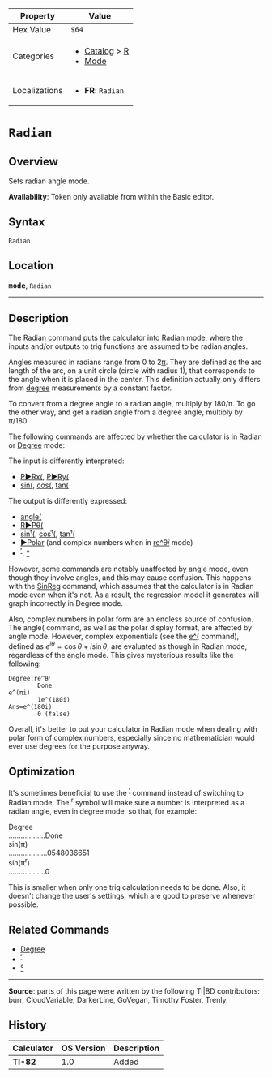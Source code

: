 | Property      | Value |
|---------------|-------|
| Hex Value     | `$64`|
| Categories    | <ul><li>[Catalog](<../categories/Catalog.md>) > [R](<../categories/Catalog.md#R>)</li><li>[Mode](<../categories/Mode.md>)</li></ul> |
| Localizations | <ul><li><b>FR</b>: `Radian`</li></ul> |

# `Radian`

## Overview
Sets radian angle mode.


<b>Availability</b>: Token only available from within the Basic editor.

## Syntax
`Radian`

## Location
<tt><kbd><b>mode</b></kbd></tt>, `Radian`
<hr>

## Description

The Radian command puts the calculator into Radian mode, where the inputs and/or outputs to trig functions are assumed to be radian angles.

Angles measured in radians range from 0 to 2[π](pi). They are defined as the arc length of the arc, on a unit circle (circle with radius 1), that corresponds to the angle when it is placed in the center. This definition actually only differs from [degree](degree-mode) measurements by a constant factor.

To convert from a degree angle to a radian angle, multiply by 180/π. To go the other way, and get a radian angle from a degree angle, multiply by π/180.

The following commands are affected by whether the calculator is in Radian or [Degree](degree-mode) mode:

The input is differently interpreted:

*   [P►Rx(](p-rx), [P►Ry(](p-ry)
*   [sin(](sin\(.md), [cos(](cos\(.md), [tan(](tan\(.md)

The output is differently expressed:

*   [angle(](angle\(.md)
*   [R►Pθ(](R►Pθ\(.md)
*   [sinֿ¹(](arcsin), [cosֿ¹(](arccos), [tanֿ¹(](arctan)
*   [►Polar](polar-display) (and complex numbers when in [re^θ𝑖](re-thetai) mode)
*   <sup><a href="ʳ.md">ʳ</a></sup>, [°](°.md)

However, some commands are notably unaffected by angle mode, even though they involve angles, and this may cause confusion. This happens with the [SinReg](SinReg.md) command, which assumes that the calculator is in Radian mode even when it's not. As a result, the regression model it generates will graph incorrectly in Degree mode.

Also, complex numbers in polar form are an endless source of confusion. The angle( command, as well as the polar display format, are affected by angle mode. However, complex exponentials (see the [e^(](e-exponent) command), defined as $e^{i\theta}=\cos\theta+i\sin\theta$, are evaluated as though in Radian mode, regardless of the angle mode. This gives mysterious results like the following:

```ti-basic
Degree:re^θ𝑖
        Done
e^(πi)
        1e^(180i)
Ans=e^(180i)
        0 (false)
```

Overall, it's better to put your calculator in Radian mode when dealing with polar form of complex numbers, especially since no mathematician would ever use degrees for the purpose anyway.

## Optimization

It's sometimes beneficial to use the <sup><a href="ʳ.md">ʳ</a></sup> command instead of switching to Radian mode. The <sup>r</sup> symbol will make sure a number is interpreted as a radian angle, even in degree mode, so that, for example:

Degree  
………………Done  
sin(π)  
……………….0548036651  
sin(π<sup>r</sup>)  
………………0

This is smaller when only one trig calculation needs to be done. Also, it doesn't change the user's settings, which are good to preserve whenever possible.

## Related Commands

*   [Degree](Degree.md)
*   <sup><a href="ʳ.md">ʳ</a></sup>
*   [°](°.md)

* * *

**Source**: parts of this page were written by the following TI|BD contributors: burr, CloudVariable, DarkerLine, GoVegan, Timothy Foster, Trenly.

## History
| Calculator | OS Version | Description |
|------------|------------|-------------|
| <b>TI-82</b> | 1.0 | Added |


